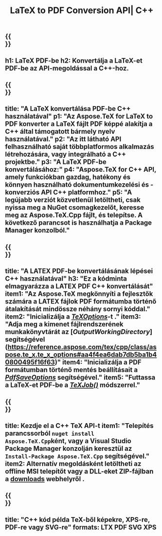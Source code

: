 ﻿---
translation: true
template: /_templates/_conversion-child-cpp.md
title: LaTeX to PDF Conversion API| C++
description: LaTeX PDF konvertálási funkció. Integrálja ezt a helyszíni C++ könyvtárat a projektjébe, vagy használjon többplatformos alkalmazásokat a LaTeX PDF formátumba konvertálásához.
keywords: latex pdf-be api cpp, latex2pdf integrálja a c++-t
url: /cpp/conversion/latex-to-pdf/
family: tex
platformtag: cpp
feature: conversion
informat: LATEX
outformat: PDF
otherformats: BMP PNG JPEG TIFF SVG XPS
---

{{<section banner>}}
---
h1: LaTeX PDF-be
h2: Konvertálja a LaTeX-et PDF-be az API-megoldással a C++-hoz.
---

{{<section overview>}}
---
title: "A LaTeX konvertálása PDF-be C++ használatával"
p1: "Az Aspose.TeX for LaTeX to PDF konverter a LaTeX fájlt PDF képpé alakítja a C++ által támogatott bármely nyelv használatával."
p2: "Az itt látható API felhasználható saját többplatformos alkalmazás létrehozására, vagy integrálható a C++ projektbe."
p3: "A LaTeX PDF-be konvertálásához:"
p4: "Aspose.TeX for C++ API, amely funkciókban gazdag, hatékony és könnyen használható dokumentumkezelési és -konverziós API C++ platformhoz."
p5: "A legújabb verziót közvetlenül letöltheti, csak nyissa meg a NuGet csomagkezelőt, keresse meg az Aspose.TeX.Cpp fájlt, és telepítse. A következő parancsot is használhatja a Package Manager konzolból."
---

{{<section feature1>}}
---
title: "A LATEX PDF-be konvertálásának lépései C++ használatával"
h3: "Ez a kódminta elmagyarázza a LATEX PDF C++ konvertálását"
item1: "Az Aspose.TeX megkönnyíti a fejlesztők számára a LATEX fájlok PDF formátumba történő átalakítását mindössze néhány sornyi kóddal."
item2: "Inicializálja a [*TeXOptions*](https://reference.aspose.com/tex/cpp/class/aspose.te_x.te_x_options)-t ."
item3: "Adja meg a kimenet fájlrendszerének munkakönyvtárát az [*OutputWorkingDirectory*] segítségével (https://reference.aspose.com/tex/cpp/class/aspose.te_x.te_x_options#aa4f4ea6dab7db5ba1b40800495f16f63)"
item4: "Inicializálja a PDF formátumban történő mentés beállításait a [*PdfSaveOptions*](https://reference.aspose.com/tex/cpp/class/aspose.te_x.presentation.image.pdf_save_options) segítségével."
item5: "Futtassa a LaTeX-et PDF-be a [*TeXJob()*](https://reference.aspose.com/tex/cpp/class/aspose.te_x.te_x_job) módszerrel."
---

{{<section feature2>}}
---
title: Kezdje el a C++ TeX API-t
item1: "Telepítés parancssorból ```nuget install Aspose.TeX.Cpp```ként, vagy a Visual Studio Package Manager konzolján keresztül az ```Install-Package Aspose.TeX.Cpp``` segítségével."
item2: Alternatív megoldásként letöltheti az offline MSI telepítőt vagy a DLL-eket ZIP-fájlban a [downloads](https://releases.aspose.com/tex/cpp) webhelyről .
---

{{<section widget>}}
---
title: "C++ kód példa TeX-ből képekre, XPS-re, PDF-re vagy SVG-re"
formats: LTX PDF SVG XPS
---
